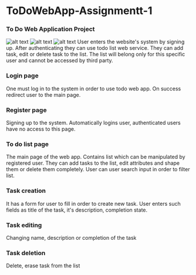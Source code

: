 # ToDoWebApp-Assignmentt-1
### To Do Web Application Project
![alt text](https://media.discordapp.net/attachments/505788042884415488/933835226675818567/unknown.png?width=1886&height=1227)
![alt text](https://media.discordapp.net/attachments/505788042884415488/933835440887328878/unknown.png?width=1886&height=1227)
![alt text](https://media.discordapp.net/attachments/505788042884415488/933835714037182525/unknown.png?width=1886&height=1227)
User enters the website's system by signing up.
After authenticating they can use todo list web service.
They can add task, edit or delete task to the list.
The list will belong only for this specific user and cannot be accessed by third party.


### Login page 
One must log in to the system in order to use todo web app. On success redirect user to the main page.

### Register page
Signing up to the system. Automatically logins user, authenticated users have no access to this page.

### To do list page
The main page of the web app. Contains list which can be manipulated by registered user. They can add tasks to the list, edit attributes and shape them or delete them completely. User can user search input in order to filter list. 

### Task creation 
It has a form for user to fill in order to create new task. User enters such fields as title of the task, it's description, completion state.

### Task editing
Changing name, description or completion of the task

### Task deletion
Delete, erase task from the list




